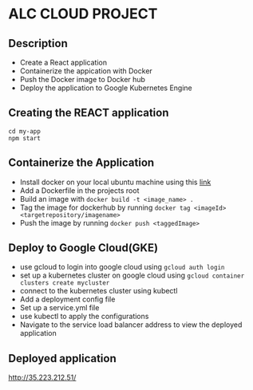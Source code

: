 # ALC CLOUD PROJECT
## Description
- Create a React application
- Containerize the appication with Docker
- Push the Docker image to Docker hub
- Deploy the application to Google Kubernetes Engine

## Creating the REACT application
```npx create-react-app my-app
cd my-app
npm start 
```

## Containerize the Application
- Install docker on your local ubuntu machine using this [link](https://www.digitalocean.com/community/tutorials/how-to-install-and-use-docker-on-ubuntu-16-04)
- Add a Dockerfile in the projects root
- Build an image with `docker build -t <image_name> .`
- Tag the image for dockerhub by running `docker tag <imageId> <targetrepository/imagename>`
- Push the image by running `docker push <taggedImage>`

## Deploy to Google Cloud(GKE)
- use gcloud to login into google cloud using `gcloud auth login`
- set up a kubernetes cluster on google cloud using `gcloud container clusters create mycluster`
- connect to the kubernetes cluster using kubectl
- Add a deployment config file
- Set up a service.yml file
- use kubectl to apply the configurations
- Navigate to the service load balancer address to view the deployed application

## Deployed application
http://35.223.212.51/